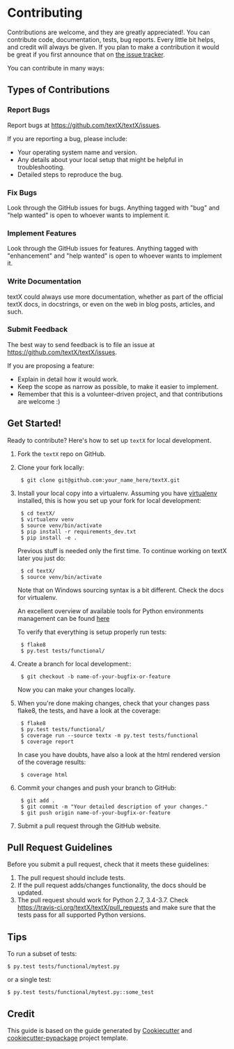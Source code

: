 # Contributing

Contributions are welcome, and they are greatly appreciated!. You can contribute
code, documentation, tests, bug reports. Every little bit helps, and credit will
always be given. If you plan to make a contribution it would be great if you
first announce that on [the issue
tracker](https://github.com/textX/textX/issues).

You can contribute in many ways:


## Types of Contributions


### Report Bugs

Report bugs at https://github.com/textX/textX/issues.

If you are reporting a bug, please include:

- Your operating system name and version.
- Any details about your local setup that might be helpful in troubleshooting.
- Detailed steps to reproduce the bug.


### Fix Bugs

Look through the GitHub issues for bugs. Anything tagged with "bug"
and "help wanted" is open to whoever wants to implement it.


### Implement Features

Look through the GitHub issues for features. Anything tagged with "enhancement"
and "help wanted" is open to whoever wants to implement it.


### Write Documentation

textX could always use more documentation, whether as part of the
official textX docs, in docstrings, or even on the web in blog posts,
articles, and such.


### Submit Feedback

The best way to send feedback is to file an issue at https://github.com/textX/textX/issues.

If you are proposing a feature:

- Explain in detail how it would work.
- Keep the scope as narrow as possible, to make it easier to implement.
- Remember that this is a volunteer-driven project, and that contributions
  are welcome :)


## Get Started!

Ready to contribute? Here's how to set up `textX` for local development.

1. Fork the `textX` repo on GitHub.
2. Clone your fork locally:

        $ git clone git@github.com:your_name_here/textX.git

3. Install your local copy into a virtualenv. Assuming you have
   [virtualenv](https://virtualenv.pypa.io/en/latest) installed, this is how you
   set up your fork for local development:

        $ cd textX/
        $ virtualenv venv
        $ source venv/bin/activate
        $ pip install -r requirements_dev.txt
        $ pip install -e .
        
    Previous stuff is needed only the first time. To continue working on textX
    later you just do:
    
        $ cd textX/
        $ source venv/bin/activate
        
    Note that on Windows sourcing syntax is a bit different. Check the docs for
    virtualenv.
        
    An excellent overview of available tools for Python environments management
    can be found
    [here](https://stackoverflow.com/questions/41573587/what-is-the-difference-between-venv-pyvenv-pyenv-virtualenv-virtualenvwrappe)
    
    To verify that everything is setup properly run tests:
    
        $ flake8
        $ py.test tests/functional/

4. Create a branch for local development::

        $ git checkout -b name-of-your-bugfix-or-feature

   Now you can make your changes locally.

5. When you're done making changes, check that your changes pass flake8, the
   tests, and have a look at the coverage:

        $ flake8
        $ py.test tests/functional/
        $ coverage run --source textx -m py.test tests/functional
        $ coverage report

   In case you have doubts, have also a look at the html rendered version of
   the coverage results:

        $ coverage html

6. Commit your changes and push your branch to GitHub:

        $ git add .
        $ git commit -m "Your detailed description of your changes."
        $ git push origin name-of-your-bugfix-or-feature

7. Submit a pull request through the GitHub website.


## Pull Request Guidelines

Before you submit a pull request, check that it meets these guidelines:

1. The pull request should include tests.
2. If the pull request adds/changes functionality, the docs should be updated. 
3. The pull request should work for Python 2.7, 3.4-3.7. Check
   https://travis-ci.org/textX/textX/pull_requests and make sure that
   the tests pass for all supported Python versions.


## Tips

To run a subset of tests:

```
$ py.test tests/functional/mytest.py
```

or a single test:

```
$ py.test tests/functional/mytest.py::some_test
```

## Credit

This guide is based on the guide generated by
[Cookiecutter](https://github.com/audreyr/cookiecutter) and
[cookiecutter-pypackage](https://github.com/audreyr/cookiecutter-pypackage)
project template.
